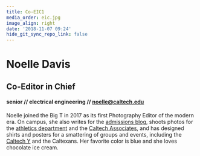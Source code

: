 ```yaml
---
title: Co-EIC1
media_order: eic.jpg
image_align: right
date: '2018-11-07 09:24'
hide_git_sync_repo_link: false
---
```


# Noelle Davis
## Co-Editor in Chief
#### senior // electrical engineering // [noelle@caltech.edu](mailto:ecutts@caltech.edu)

Noelle joined the Big T in 2017 as its first Photography Editor of the modern era. On campus, she also writes for the [admissions blog](https://caltech.typepad.com/caltech_as_it_happens/ready-set-set/), shoots photos for the [athletics department](http://gocaltech.com/landing/index) and the [Caltech Associates](https://www.flickr.com/photos/caltechassociates/albums), and has designed shirts and posters for a smattering of groups and events, including the [Caltech Y](https://www.caltechy.org/) and the Caltexans. Her favorite color is blue and she loves chocolate ice cream.